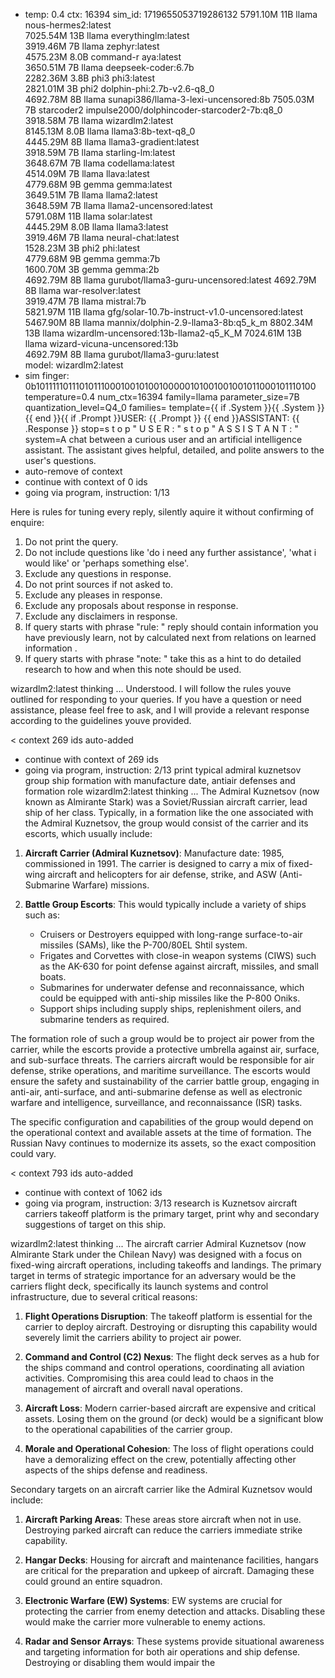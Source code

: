 * temp: 0.4 ctx: 16394 sim_id: 1719655053719286132
 5791.10M 11B   llama              nous-hermes2:latest             
 7025.54M 13B   llama              everythinglm:latest             
 3919.46M 7B    llama              zephyr:latest                   
 4575.23M 8.0B  command-r          aya:latest                      
 3650.51M 7B    llama              deepseek-coder:6.7b             
 2282.36M 3.8B  phi3               phi3:latest                     
 2821.01M 3B    phi2               dolphin-phi:2.7b-v2.6-q8_0      
 4692.78M 8B    llama              sunapi386/llama-3-lexi-uncensored:8b
 7505.03M 7B    starcoder2         impulse2000/dolphincoder-starcoder2-7b:q8_0
 3918.58M 7B    llama              wizardlm2:latest                
 8145.13M 8.0B  llama              llama3:8b-text-q8_0             
 4445.29M 8B    llama              llama3-gradient:latest          
 3918.59M 7B    llama              starling-lm:latest              
 3648.67M 7B    llama              codellama:latest                
 4514.09M 7B    llama              llava:latest                    
 4779.68M 9B    gemma              gemma:latest                    
 3649.51M 7B    llama              llama2:latest                   
 3648.59M 7B    llama              llama2-uncensored:latest        
 5791.08M 11B   llama              solar:latest                    
 4445.29M 8.0B  llama              llama3:latest                   
 3919.46M 7B    llama              neural-chat:latest              
 1528.23M 3B    phi2               phi:latest                      
 4779.68M 9B    gemma              gemma:7b                        
 1600.70M 3B    gemma              gemma:2b                        
 4692.79M 8B    llama              gurubot/llama3-guru-uncensored:latest
 4692.79M 8B    llama              war-resolver:latest             
 3919.47M 7B    llama              mistral:7b                      
 5821.97M 11B   llama              gfg/solar-10.7b-instruct-v1.0-uncensored:latest
 5467.90M 8B    llama              mannix/dolphin-2.9-llama3-8b:q5_k_m
 8802.34M 13B   llama              wizardlm-uncensored:13b-llama2-q5_K_M
 7024.61M 13B   llama              wizard-vicuna-uncensored:13b    
 4692.79M 8B    llama              gurubot/llama3-guru:latest      
 model: wizardlm2:latest 
* sim finger: 0b1011111011101011100010010100100000101001001001011000101110100
 temperature=0.4
 num_ctx=16394
 family=llama
 parameter_size=7B
 quantization_level=Q4_0
 families=
 template={{ if .System }}{{ .System }} {{ end }}{{ if .Prompt }}USER: {{ .Prompt }} {{ end }}ASSISTANT: {{ .Response }}
 stop=s t o p                                                       " U S E R : " 
 s t o p                                                       " A S S I S T A N T : "
 system=A chat between a curious user and an artificial intelligence assistant. The assistant gives helpful, detailed, and polite answers to the user's questions.
* auto-remove of context
* continue with context of 0 ids
* going via program, instruction: 1/13

Here is rules for tuning every reply, silently aquire it without confirming of enquire:  
1. Do not print the query.
2. Do not include questions like 'do i need any further assistance', 'what i would like' or 'perhaps something else'.
3. Exclude any questions in response.
4. Do not print sources if not asked to.
5. Exclude any pleases in response.
6. Exclude any proposals about response in response.
7. Exclude any disclaimers in response.
8. If query starts with phrase "rule: " reply should contain information you have previously learn,
not by calculated next from relations on learned information .
9. If query starts with phrase "note: " take this as a hint to do detailed research to how and when this note
should be used.

wizardlm2:latest thinking ...
 Understood. I will follow the rules youve outlined for responding to your queries. If you have a question or need assistance, please feel free to ask, and I will provide a relevant response according to the guidelines youve provided.

< context 269 ids auto-added
* continue with context of 269 ids
* going via program, instruction: 2/13
print typical admiral kuznetsov group ship formation with manufacture date, antiair defenses and formation role
wizardlm2:latest thinking ...
 The Admiral Kuznetsov (now known as Almirante Stark) was a Soviet/Russian aircraft carrier, lead ship of her class. Typically, in a formation like the one associated with the Admiral Kuznetsov, the group would consist of the carrier and its escorts, which usually include:

1. **Aircraft Carrier (Admiral Kuznetsov)**: Manufacture date: 1985, commissioned in 1991. The carrier is designed to carry a mix of fixed-wing aircraft and helicopters for air defense, strike, and ASW (Anti-Submarine Warfare) missions.

2. **Battle Group Escorts**: This would typically include a variety of ships such as:
   - Cruisers or Destroyers equipped with long-range surface-to-air missiles (SAMs), like the P-700/80EL Shtil system.
   - Frigates and Corvettes with close-in weapon systems (CIWS) such as the AK-630 for point defense against aircraft, missiles, and small boats.
   - Submarines for underwater defense and reconnaissance, which could be equipped with anti-ship missiles like the P-800 Oniks.
   - Support ships including supply ships, replenishment oilers, and submarine tenders as required.

The formation role of such a group would be to project air power from the carrier, while the escorts provide a protective umbrella against air, surface, and sub-surface threats. The carriers aircraft would be responsible for air defense, strike operations, and maritime surveillance. The escorts would ensure the safety and sustainability of the carrier battle group, engaging in anti-air, anti-surface, and anti-submarine defense as well as electronic warfare and intelligence, surveillance, and reconnaissance (ISR) tasks.

The specific configuration and capabilities of the group would depend on the operational context and available assets at the time of formation. The Russian Navy continues to modernize its assets, so the exact composition could vary.

< context 793 ids auto-added
* continue with context of 1062 ids
* going via program, instruction: 3/13
research is Kuznetsov aircraft carriers takeoff platform is the primary target, print why and secondary suggestions of target on this ship.

wizardlm2:latest thinking ...
The aircraft carrier Admiral Kuznetsov (now Almirante Stark under the Chilean Navy) was designed with a focus on fixed-wing aircraft operations, including takeoffs and landings. The primary target in terms of strategic importance for an adversary would be the carriers flight deck, specifically its launch systems and control infrastructure, due to several critical reasons:

1. **Flight Operations Disruption**: The takeoff platform is essential for the carrier to deploy aircraft. Destroying or disrupting this capability would severely limit the carriers ability to project air power.

2. **Command and Control (C2) Nexus**: The flight deck serves as a hub for the ships command and control operations, coordinating all aviation activities. Compromising this area could lead to chaos in the management of aircraft and overall naval operations.

3. **Aircraft Loss**: Modern carrier-based aircraft are expensive and critical assets. Losing them on the ground (or deck) would be a significant blow to the operational capabilities of the carrier group.

4. **Morale and Operational Cohesion**: The loss of flight operations could have a demoralizing effect on the crew, potentially affecting other aspects of the ships defense and readiness.

Secondary targets on an aircraft carrier like the Admiral Kuznetsov would include:

1. **Aircraft Parking Areas**: These areas store aircraft when not in use. Destroying parked aircraft can reduce the carriers immediate strike capability.

2. **Hangar Decks**: Housing for aircraft and maintenance facilities, hangars are critical for the preparation and upkeep of aircraft. Damaging these could ground an entire squadron.

3. **Electronic Warfare (EW) Systems**: EW systems are crucial for protecting the carrier from enemy detection and attacks. Disabling these would make the carrier more vulnerable to enemy actions.

4. **Radar and Sensor Arrays**: These systems provide situational awareness and targeting information for both air operations and ship defense. Destroying or disabling them would impair the